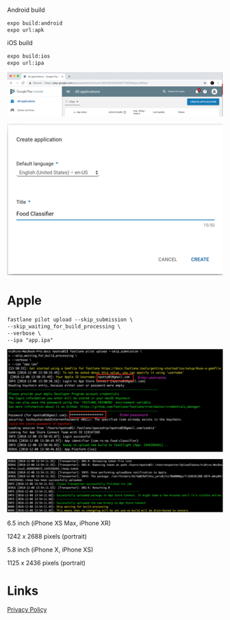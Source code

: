Android build
```
expo build:android
expo url:apk
```

iOS build
```
expo build:ios
expo url:ipa
```






![Create Play App](images/part3/play_store_create.png)

![Play Store  Naming](images/part3/play_store_name.png)




# Apple 
```
fastlane pilot upload --skip_submission \
--skip_waiting_for_build_processing \
--verbose \
--ipa "app.ipa" 
```

![Apple Store Submit](images/part3/apple_store_submit.png)

![Apple Store Submit Complete](images/part3/apple_store_submit_complete.png)


6.5 inch (iPhone XS Max, iPhone XR)

1242 x 2688 pixels (portrait)

5.8 inch (iPhone X, iPhone XS)

1125 x 2436 pixels (portrait)


# Links
[Privacy Policy](docs/appstore/privacy_policy.md)      
